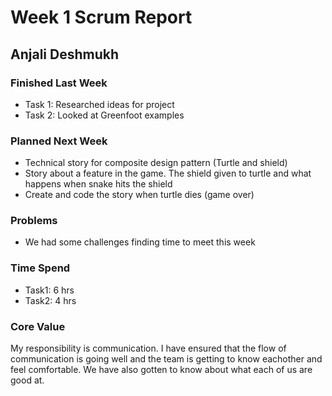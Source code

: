 # Week 1 Scrum Report 

## Anjali Deshmukh

### Finished Last Week 
- Task 1: Researched ideas for project
- Task 2: Looked at Greenfoot examples

### Planned Next Week 
- Technical story for composite design pattern (Turtle and shield)
- Story about a feature in the game. The shield given to turtle and what happens
when snake hits the shield
- Create and code the story when turtle dies (game over)

### Problems

- We had some challenges finding time to meet this week

### Time Spend

- Task1: 6 hrs
- Task2: 4 hrs 

### Core Value

My responsibility is communication. I have ensured that the flow of 
communication is going well and the team is getting to know eachother 
and feel comfortable. We have also gotten to know about what each of 
us are good at.